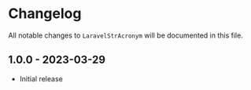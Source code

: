# Changelog

All notable changes to `LaravelStrAcronym` will be documented in this file.

## 1.0.0 - 2023-03-29

- Initial release
